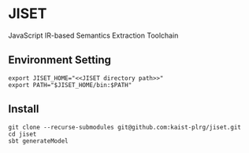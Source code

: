 # JISET
JavaScript IR-based Semantics Extraction Toolchain

## Environment Setting
```
export JISET_HOME="<<JISET directory path>>"
export PATH="$JISET_HOME/bin:$PATH"
```

## Install
```
git clone --recurse-submodules git@github.com:kaist-plrg/jiset.git
cd jiset
sbt generateModel
```

